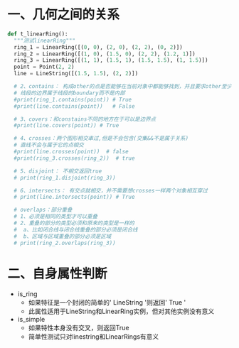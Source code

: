 # 一、几何之间的关系

```python
def t_linearRing():
  """测试linearRing"""
  ring_1 = LinearRing([(0, 0), (2, 0), (2, 2), (0, 2)])
  ring_2 = LinearRing([(1, 0), (1.5, 0), (2, 2), (1.2, 1)])
  ring_3 = LinearRing([(1, 1), (1.5, 1), (1.5, 1.5), (1, 1.5)])
  point = Point(2, 2)
  line = LineString([(1.5, 1.5), (2, 2)])

  # 2、contains： 构成other的点是否能够在当前对象中都能够找到，并且要求other至少有一个点是内部点，即不能是线段的边界点
  # 线段的边界属于线段的boundary而不是内部
  #print(ring_1.contains(point)) # True
  #print(line.contains(point))   # False

  # 3、covers：和constains不同的地方在于可以是边界点
  #print(line.covers(point)) # True

  # 4、crosses：两个图形相交串过,但是不会包含(交集&&不是属于关系)
  # 直线不会与属于它的点相交
  #print(line.crosses(point))  # false
  #print(ring_3.crosses(ring_2))  # true

  # 5、disjoint： 不相交返回true
  # print(ring_1.disjoint(ring_3))

  # 6、intersects： 有交点就相交，并不需要想crosses一样两个对象相互穿过
  # print(line.intersects(point)) # True

  # overlaps：部分重叠
  # 1、必须是相同的类型才可以重叠
  # 2、重叠的部分的类型必须和原来的类型是一样的
  #  a、比如闭合线与闭合线重叠的部分必须是闭合线
  #  b、区域与区域重叠的部分必须是区域
  # print(ring_2.overlaps(ring_3))
```



# 二、自身属性判断

- is_ring
  -  如果特征是一个封闭的简单的' LineString '则返回' True '
  -  此属性适用于LineString和LinearRing实例，但对其他实例没有意义
- is_simple
  -  如果特性本身没有交叉，则返回True
  - 简单性测试只对linestring和LinearRings有意义